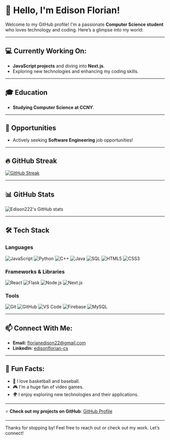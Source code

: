 # 👋 Hello, I'm Edison Florian!

Welcome to my GitHub profile! I'm a passionate **Computer Science student** who loves technology and coding. Here’s a glimpse into my world:

---

## 💻 Currently Working On:
- **JavaScript projects** and diving into **Next.js**.
- Exploring new technologies and enhancing my coding skills.

---

## 🎓 Education
- **Studying Computer Science at CCNY**.

---

## 🚀 Opportunities
- Actively seeking **Software Engineering** job opportunities!

---

## 🔥 GitHub Streak
[![GitHub Streak](https://streak-stats.demolab.com/?user=Edison222&theme=highcontrast)](https://git.io/streak-stats)

---

## 📊 GitHub Stats
![Edison222's GitHub stats](https://github-readme-stats.vercel.app/api?username=Edison222&show_icons=true&theme=radical)

---

## 🛠 Tech Stack

### **Languages**
![JavaScript](https://img.shields.io/badge/-JavaScript-F7DF1E?style=flat&logo=javascript&logoColor=black)
![Python](https://img.shields.io/badge/-Python-3776AB?style=flat&logo=python&logoColor=white)
![C++](https://img.shields.io/badge/-C%2B%2B-00599C?style=flat&logo=c%2B%2B&logoColor=white)
![Java](https://img.shields.io/badge/-Java-007396?style=flat&logo=java&logoColor=white)
![SQL](https://img.shields.io/badge/-SQL-4479A1?style=flat&logo=postgresql&logoColor=white)
![HTML5](https://img.shields.io/badge/-HTML5-E34F26?style=flat&logo=html5&logoColor=white)
![CSS3](https://img.shields.io/badge/-CSS3-1572B6?style=flat&logo=css3&logoColor=white)

### **Frameworks & Libraries**
![React](https://img.shields.io/badge/-React-61DAFB?style=flat&logo=react&logoColor=black)
![Flask](https://img.shields.io/badge/-Flask-000000?style=flat&logo=flask&logoColor=white)
![Node.js](https://img.shields.io/badge/-Node.js-339933?style=flat&logo=nodedotjs&logoColor=white)
![Next.js](https://img.shields.io/badge/-Next.js-000000?style=flat&logo=nextdotjs&logoColor=white)

### **Tools**
![Git](https://img.shields.io/badge/-Git-F05032?style=flat&logo=git&logoColor=white)
![GitHub](https://img.shields.io/badge/-GitHub-181717?style=flat&logo=github&logoColor=white)
![VS Code](https://img.shields.io/badge/-VS%20Code-007ACC?style=flat&logo=visualstudiocode&logoColor=white)
![Firebase](https://img.shields.io/badge/-Firebase-FFCA28?style=flat&logo=firebase&logoColor=black)
![MySQL](https://img.shields.io/badge/-MySQL-4479A1?style=flat&logo=mysql&logoColor=white)

---

## 📫 Connect With Me:
- **Email:** [florianedison22@gmail.com](mailto:florianedison22@gmail.com)
- **LinkedIn:** [edisonflorian-cs](https://www.linkedin.com/in/edisonflorian-cs/)

---

## 🎯 Fun Facts:
- 🏀 I love basketball and baseball.
- 🎮 I'm a huge fan of video games.
- 🌍 I enjoy exploring new technologies and their applications.

---

⭐️ **Check out my projects on GitHub**: [GitHub Profile](https://github.com/Edison222)

---

Thanks for stopping by! Feel free to reach out or check out my work. Let’s connect!
